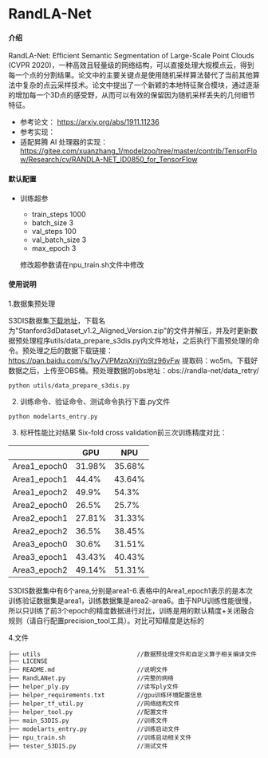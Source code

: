 # RandLA-Net

#### 介绍
RandLA-Net: Efficient Semantic Segmentation of Large-Scale Point Clouds (CVPR 2020)，一种高效且轻量级的网络结构，可以直接处理大规模点云，得到每一个点的分割结果。论文中的主要关键点是使用随机采样算法替代了当前其他算法中复杂的点云采样技术。论文中提出了一个新颖的本地特征聚合模块，通过逐渐的增加每一个3D点的感受野，从而可以有效的保留因为随机采样丢失的几何细节特征。
- 参考论文：
https://arxiv.org/abs/1911.11236
- 参考实现：
- 适配昇腾 AI 处理器的实现：
https://gitee.com/xuanzhang_1/modelzoo/tree/master/contrib/TensorFlow/Research/cv/RANDLA-NET_ID0850_for_TensorFlow


#### 默认配置

- 训练超参

    - train_steps 1000
    - batch_size 3
    - val_steps 100
    - val_batch_size 3
    - max_epoch 3

    修改超参数请在npu_train.sh文件中修改


#### 使用说明

1.数据集预处理

 S3DIS数据集[下载地址](http://https://docs.google.com/forms/d/e/1FAIpQLScDimvNMCGhy_rmBA2gHfDu3naktRm6A8BPwAWWDv-Uhm6Shw/viewform?c=0&w=1)，下载名为"Stanford3dDataset_v1.2_Aligned_Version.zip"的文件并解压，并及时更新数据预处理程序utils/data_prepare_s3dis.py内文件地址，之后执行下面预处理的命令。预处理之后的数据下载链接：https://pan.baidu.com/s/1vy7VPMzqXrijYp9lz96vFw 提取码：wo5m。下载好数据之后，上传至OBS桶。预处理数据的obs地址：obs://randla-net/data_retry/

```
python utils/data_prepare_s3dis.py
``` 

2.  训练命令、验证命令、测试命令执行下面.py文件

```
python modelarts_entry.py
```

3.  标杆性能比对结果
Six-fold cross validation前三次训练精度对比：

|              | GPU    | NPU    |
|--------------|--------|--------|
| Area1_epoch0 | 31.98% | 35.68% |
| Area1_epoch1 | 44.4%  | 43.64% |
| Area1_epoch2 | 49.9%  | 54.3%  |
| Area2_epoch0 | 26.5%  | 25.7%  |
| Area2_epoch1 | 27.81% | 31.33% |
| Area2_epoch2 | 36.5%  | 38.45% |
| Area3_epoch0 | 30.6%  | 31.51% |
| Area3_epoch1 | 43.43% | 40.43% |
| Area3_epoch2| 49.14% | 51.31% |

S3DIS数据集中有6个area,分别是area1-6.表格中的Area1_epoch1表示的是本次训练验证数据集是area1，训练数据集是area2-area6。由于NPU训练性能很慢，所以只训练了前3个epoch的精度数据进行对比，训练是用的默认精度+关闭融合规则（请自行配置precision_tool工具）。对比可知精度是达标的

4.文件

```
├── utils                           //数据预处理文件和自定义算子相关编译文件
├── LICENSE
├── README.md                       //说明文件
├── RandLANet.py                    //完整的网络
├── helper_ply.py                   //读写ply文件
├── helper_requirements.txt         //gpu训练环境配置信息
├── helper_tf_util.py               //网络结构文件
├── helper_tool.py                  //配置文件
├── main_S3DIS.py                   //训练文件
├── modelarts_entry.py              //训练启动文件
├── npu_train.sh                    //训练启动相关文件
├── tester_S3DIS.py                 //测试文件

```
